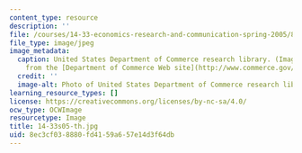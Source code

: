 ```yaml
---
content_type: resource
description: ''
file: /courses/14-33-economics-research-and-communication-spring-2005/8ec3cf038880fd4159a657e14d3f64db_14-33s05-th.jpg
file_type: image/jpeg
image_metadata:
  caption: United States Department of Commerce research library. (Image is taken
    from the [Department of Commerce Web site](http://www.commerce.gov/).)
  credit: ''
  image-alt: Photo of United States Department of Commerce research library.
learning_resource_types: []
license: https://creativecommons.org/licenses/by-nc-sa/4.0/
ocw_type: OCWImage
resourcetype: Image
title: 14-33s05-th.jpg
uid: 8ec3cf03-8880-fd41-59a6-57e14d3f64db
---
```

